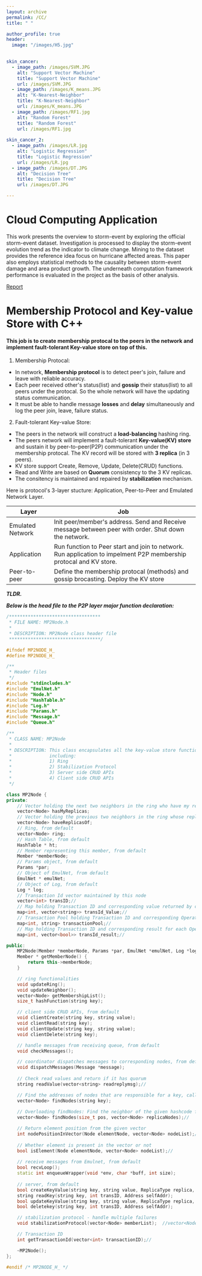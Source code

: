 ```yaml
---
layout: archive
permalink: /CC/
title: " "

author_profile: true
header:
  image: "/images/H5.jpg"	
  

skin_cancer:
  - image_path: /images/SVM.JPG
    alt: "Support Vector Machine"
    title: "Support Vector Machine"
    url: /images/SVM.JPG
  - image_path: /images/K_means.JPG
    alt: "K-Nearest-Neighbor"
    title: "K-Nearest-Neighbor"
    url: /images/K_means.JPG
  - image_path: /images/RF1.jpg
    alt: "Random Forest"
    title: "Random Forest"
    url: /images/RF1.jpg
    
skin_cancer_2:
  - image_path: /images/LR.jpg
    alt: "Logistic Regression"
    title: "Logistic Regression"
    url: /images/LR.jpg
  - image_path: /images/DT.JPG
    alt: "Decision Tree"
    title: "Decision Tree"
    url: /images/DT.JPG

---
```


# Cloud Computing Application

This work presents the overview to storm-event by exploring the official storm-event dataset. Investigation is processed to display the storm-event evolution trend as the indicator to climate change. Mining to the dataset provides the reference idea focus on hurricane affected areas. This paper also employs statistical methods to the causality between storm-event damage and area product growth. The underneath computation framework performance is evaluated in the project as the basis of other analysis.

[Report](https://drive.google.com/file/d/1Ll-DVjvoT5jgtDpTFXKdodoYxFH5qcuP/view?usp=sharing)

# Membership Protocol and Key-value Store with C++
#### This job is to create membership protocal to the peers in the network and implement fault-tolerant Key-value store on top of this.

1. Membership Protocal:  

- In network, **Membership protocol** is to detect peer's join, failure and leave with reliable accuracy.  
- Each peer received other's status(list) and **gossip** their status(list) to all peers under the protocal. So the whole network will have the updating status communication.  
- It must be able to handle message **losses** and **delay** simultaneously and log the peer join, leave, failure status. 

2. Fault-tolerant Key-value Store:  

- The peers in the network will construct a **load-balancing** hashing ring.
- The peers network will implement a fault-tolerant **Key-value(KV) store** and sustain it by peer-to-peer(P2P) communication under the membership protocal. The KV record will be stored with **3 replica** (in 3 peers).
- KV store support Create, Remove, Update, Delete(CRUD) functions.
- Read and Write are based on **Quorum** consistency to the 3 KV replicas.
- The consitency is maintained and repaired by **stabilization** mechanism.  

Here is protocol's 3-layer stucture: Application, Peer-to-Peer and Emulated Network Layer.  
  
| Layer                      | Job                                         |
| -------------------------- | ------------------------------------------- |
| Emulated Network | Init peer/member's address. Send and Receive message between peer with order. Shut down the network. |
| Application | Run function to Peer start and join to network. Run application to impelment P2P membership protocal and KV store. |
| Peer-to-peer | Define the membership protocal (methods) and gossip brocasting. Deploy the KV store |

***TLDR.***  

***Below is the head file to the P2P layer major function declaration:***

```c++
/**********************************
 * FILE NAME: MP2Node.h
 *
 * DESCRIPTION: MP2Node class header file
 **********************************/

#ifndef MP2NODE_H_
#define MP2NODE_H_

/**
 * Header files
 */
#include "stdincludes.h"
#include "EmulNet.h"
#include "Node.h"
#include "HashTable.h"
#include "Log.h"
#include "Params.h"
#include "Message.h"
#include "Queue.h"

/**
 * CLASS NAME: MP2Node
 *
 * DESCRIPTION: This class encapsulates all the key-value store functionality
 * 				including:
 * 				1) Ring
 * 				2) Stabilization Protocol
 * 				3) Server side CRUD APIs
 * 				4) Client side CRUD APIs
 */

class MP2Node {
private:
	// Vector holding the next two neighbors in the ring who have my replicas, from default
	vector<Node> hasMyReplicas;
	// Vector holding the previous two neighbors in the ring whose replicas I have, from default
	vector<Node> haveReplicasOf;
	// Ring, from default
	vector<Node> ring;
	// Hash Table, from default
	HashTable * ht;
	// Member representing this member, from default
	Member *memberNode;
	// Params object, from default
	Params *par;
	// Object of EmulNet, from default
	EmulNet * emulNet;
	// Object of Log, from default
	Log * log;
	// Transaction Id vector maintained by this node
	vector<int> transID;//
	// Map holding Transaction ID and corresponding value returned by certain READ operation (transaction ID)
	map<int, vector<string>> transId_Value;//
	// Transaction Pool holding Transaction ID and corresponding Operation for each transaction performed by Node
	map<int, string> transactionPool;//
	// Map holding Transaction ID and corresponding result for each Operation performed by transaction
	map<int, vector<bool>> transId_result;//

public:
	MP2Node(Member *memberNode, Params *par, EmulNet *emulNet, Log *log, Address *addressOfMember);
	Member * getMemberNode() {
		return this->memberNode;
	}

	// ring functionalities
	void updateRing();
	void updateNeighbor();
	vector<Node> getMembershipList();
	size_t hashFunction(string key);

	// client side CRUD APIs, from default
	void clientCreate(string key, string value);
	void clientRead(string key);
	void clientUpdate(string key, string value);
	void clientDelete(string key);

	// handle messages from receiving queue, from default
	void checkMessages();

	// coordinator dispatches messages to corresponding nodes, from default
	void dispatchMessages(Message *message);
	
	// Check read values and return if it has quorum
	string readValue(vector<string> readreplymsg);//

	// Find the addresses of nodes that are responsible for a key, called by Application.cpp, from default
	vector<Node> findNodes(string key);
	
	// Overloading findNodes: Find the neighbor of the given hashcode from localNodes
	vector<Node> findNodes(size_t pos, vector<Node> replicaNodes);//

	// Return element position from the given vector
	int nodePositionInVector(Node elementNode, vector<Node> nodeList);//
	
	// Whether element is present in the vector or not
	bool isElement(Node elementNode, vector<Node> nodeList);//
	
	// receive messages from Emulnet, from default
	bool recvLoop();
	static int enqueueWrapper(void *env, char *buff, int size);
	
	// server, from default
	bool createKeyValue(string key, string value, ReplicaType replica, int transID, Address selfAddr);
	string readKey(string key, int transID, Address selfAddr);
	bool updateKeyValue(string key, string value, ReplicaType replica, int transID, Address selfAddr);
	bool deletekey(string key, int transID, Address selfAddr);

	// stabilization protocol - handle multiple failures
	void stabilizationProtocol(vector<Node> memberList);  //vector<Node> memberList

	// Transaction ID 
	int getTransactionId(vector<int> transactionID);//

	~MP2Node();
};

#endif /* MP2NODE_H_ */

```
